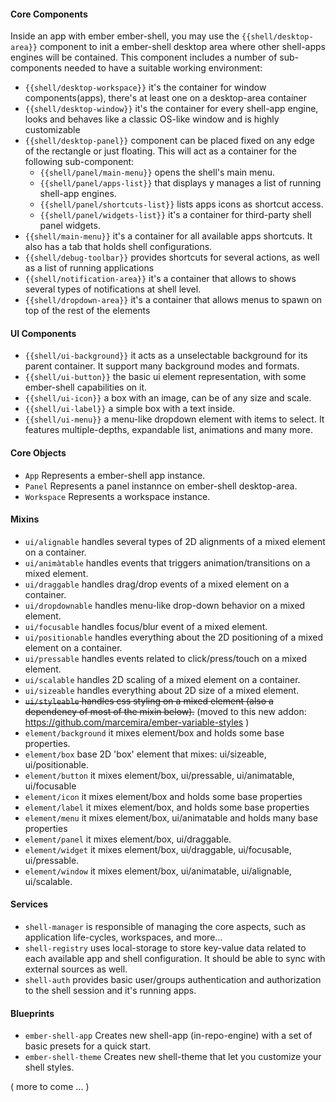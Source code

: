 #### Core Components

Inside an app with ember ember-shell, you may use the `{{shell/desktop-area}}` component to init a ember-shell desktop area where other shell-apps engines will be contained.
This component includes a number of sub-components needed to have a suitable working environment:

  - `{{shell/desktop-workspace}}` it's the container for window components(apps), there's at least one on a desktop-area container
  - `{{shell/desktop-window}}` it's the container for every shell-app engine, looks and behaves like a classic OS-like window and is highly customizable
  - `{{shell/desktop-panel}}` component can be placed fixed on any edge of the rectangle or just floating. This will act as a container for the following sub-component:
      - `{{shell/panel/main-menu}}` opens the shell's main menu.
      - `{{shell/panel/apps-list}}` that displays y manages a list of running shell-app engines.
      - `{{shell/panel/shortcuts-list}}` lists apps icons as shortcut access.
      - `{{shell/panel/widgets-list}}` it's a container for third-party shell panel widgets.
  - `{{shell/main-menu}}` it's a container for all available apps shortcuts. It also has a tab that holds shell configurations.
  - `{{shell/debug-toolbar}}` provides shortcuts for several actions, as well as a list of running applications
  - `{{shell/notification-area}}` it's a container that allows to shows several types of notifications at shell level.
  - `{{shell/dropdown-area}}` it's a container that allows menus to spawn on top of the rest of the elements

#### UI Components

  - `{{shell/ui-background}}` it acts as a unselectable background for its parent container. It support many background modes and formats.
  - `{{shell/ui-button}}` the basic ui element representation, with some ember-shell capabilities on it.
  - `{{shell/ui-icon}}` a box with an image, can be of any size and scale.
  - `{{shell/ui-label}}` a simple box with a text inside.
  - `{{shell/ui-menu}}` a menu-like dropdown element with items to select. It features multiple-depths, expandable list, animations and many more.

#### Core Objects

  - `App` Represents a ember-shell app instance.
  - `Panel` Represents a panel instannce on ember-shell desktop-area.
  - `Workspace` Represents a workspace instance.

#### Mixins

  - `ui/alignable` handles several types of 2D alignments of a mixed element on a container.
  - `ui/animàtable` handles events that triggers animation/transitions on a mixed element.
  - `ui/draggable` handles drag/drop events of a mixed element on a container.
  - `ui/dropdownable` handles menu-like drop-down behavior on a mixed element.
  - `ui/focusable` handles focus/blur event of a mixed element.
  - `ui/positionable` handles everything about the 2D positioning of a mixed element on a container.
  - `ui/pressable` handles events related to click/press/touch on a mixed element.
  - `ui/scalable` handles 2D scaling of a mixed element on a container.
  - `ui/sizeable` handles everything about 2D size of a mixed element.
  - ~~`ui/styleable` handles css styling on a mixed element (also a dependency of most of the mixin below).~~ (moved to this new addon: https://github.com/marcemira/ember-variable-styles )
  - `element/background` it mixes element/box and holds some base properties.
  - `element/box` base 2D 'box' element that mixes: ui/sizeable, ui/positionable.
  - `element/button` it mixes element/box, ui/pressable, ui/animatable, ui/focusable
  - `element/icon` it mixes element/box and holds some base properties
  - `element/label` it mixes element/box, and holds some base properties
  - `element/menu` it mixes element/box, ui/animatable and holds many base properties
  - `element/panel` it mixes element/box, ui/draggable.
  - `element/widget` it mixes element/box, ui/draggable, ui/focusable, ui/pressable.
  - `element/window` it mixes element/box, ui/animatable, ui/alignable, ui/scalable.

#### Services

  - `shell-manager` is responsible of managing the core aspects, such as application life-cycles, workspaces, and more...
  - `shell-registry` uses local-storage to store key-value data related to each available app and shell configuration. It should be able to sync with external sources as well.
  - `shell-auth` provides basic user/groups authentication and authorization to the shell session and it's running apps.

#### Blueprints

  - `ember-shell-app` Creates new shell-app (in-repo-engine) with a set of basic presets for a quick start.
  - `ember-shell-theme` Creates new shell-theme that let you customize your shell styles.

  ( more to come ... )
